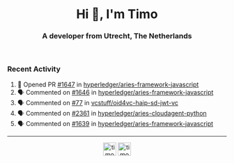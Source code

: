 <h1 align="center">Hi 👋, I'm Timo</h1>
<h3 align="center">A developer from Utrecht, The Netherlands</h3>
<br/>
<!-- https://github.com/rahuldkjain/github-profile-readme-generator --!>

<!--  <p align="left"><img src="https://github-readme-stats.vercel.app/api?username=timoglastra&show_icons=true&count_private=true&" alt="timoglastra" /></p> --!>

<!--
Github language stats
<p align="left"><img src="https://github-readme-stats.vercel.app/api/top-langs/?username=timoglastra&layout=compact" alt="timoglastra" /><p>
-->

<!-- Codestats language stats -->
<!-- <p align="left"><img src="https://codestats-readme.vercel.app/api/top-langs/?username=timoglastra&layout=compact&language_count=12" alt="timoglastra" /><p>    --!>
  
<h3>Recent Activity</h3>

<!--START_SECTION:activity-->
1. 💪 Opened PR [#1647](https://github.com/hyperledger/aries-framework-javascript/pull/1647) in [hyperledger/aries-framework-javascript](https://github.com/hyperledger/aries-framework-javascript)
2. 🗣 Commented on [#1646](https://github.com/hyperledger/aries-framework-javascript/issues/1646#issuecomment-1823777460) in [hyperledger/aries-framework-javascript](https://github.com/hyperledger/aries-framework-javascript)
3. 🗣 Commented on [#77](https://github.com/vcstuff/oid4vc-haip-sd-jwt-vc/pull/77#issuecomment-1822674412) in [vcstuff/oid4vc-haip-sd-jwt-vc](https://github.com/vcstuff/oid4vc-haip-sd-jwt-vc)
4. 🗣 Commented on [#2361](https://github.com/hyperledger/aries-cloudagent-python/issues/2361#issuecomment-1822201054) in [hyperledger/aries-cloudagent-python](https://github.com/hyperledger/aries-cloudagent-python)
5. 🗣 Commented on [#1639](https://github.com/hyperledger/aries-framework-javascript/pull/1639#issuecomment-1822199925) in [hyperledger/aries-framework-javascript](https://github.com/hyperledger/aries-framework-javascript)
<!--END_SECTION:activity-->

---

<p align="center">
<a href="https://twitter.com/timoglastra" target="blank"><img align="center" src="https://cdn.jsdelivr.net/npm/simple-icons@3.0.1/icons/twitter.svg" alt="timoglastra" height="30" width="30" /></a>
<a href="https://linkedin.com/in/timoglastra" target="blank"><img align="center" src="https://cdn.jsdelivr.net/npm/simple-icons@3.0.1/icons/linkedin.svg" alt="timoglastra" height="30" width="30" /></a>
</p>



